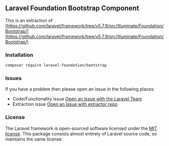 ## Laravel Foundation Bootstrap Component

This is an extraction of [https://github.com/laravel/framework/tree/v5.7.9/src/Illuminate/Foundation/Bootstrap/](https://github.com/laravel/framework/tree/v5.7.9/src/Illuminate/Foundation/Bootstrap/)

### Installation

```bash
composer require laravel-foundation/bootstrap
```


### Issues

If you have a problem then please open an issue in the following places:

* Code/Functionality issue [Open an Issue with the Laravel Team](https://github.com/laravel/framework/issues/new/choose)
* Extraction issue [Open an Issue with extractor repo](https://github.com/laravel-foundation/readme/issues/new)


### License

The Laravel framework is open-sourced software licensed under the [MIT license](http://opensource.org/licenses/MIT). This package consists almost entirely of Laravel source code, so maintains the same license.
